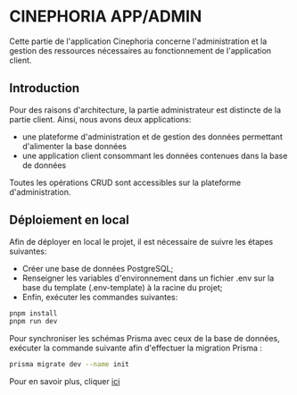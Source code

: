 # CINEPHORIA APP/ADMIN

Cette partie de l'application Cinephoria concerne l'administration et la gestion des ressources nécessaires au fonctionnement de l'application client.

## Introduction

Pour des raisons d'architecture, la partie administrateur est distincte de la partie client. Ainsi, nous avons deux applications:

- une plateforme d'administration et de gestion des données permettant d'alimenter la base données
- une application client consommant les données contenues dans la base de données

Toutes les opérations CRUD sont accessibles sur la plateforme d'administration.

## Déploiement en local

Afin de déployer en local le projet, il est nécessaire de suivre les étapes suivantes:

- Créer une base de données PostgreSQL;
- Renseigner les variables d'environnement dans un fichier .env sur la base du template (.env-template) à la racine du projet;
- Enfin, exécuter les commandes suivantes:

```bash
pnpm install
pnpm run dev
```

Pour synchroniser les schémas Prisma avec ceux de la base de données, exécuter la commande suivante afin d'effectuer la migration Prisma :

```bash
prisma migrate dev --name init
```

Pour en savoir plus, cliquer [ici](https://www.prisma.io/docs/orm/prisma-migrate/getting-started)
